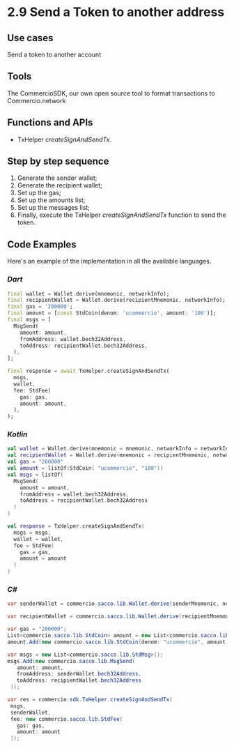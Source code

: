# 2.9 Send a Token to another address

## Use cases

Send a token to another account

## Tools

The CommercioSDK, our own open source tool to format transactions to Commercio.network

## Functions and APIs

- TxHelper _createSignAndSendTx_.

## Step by step sequence

1. Generate the sender wallet;
2. Generate the recipient wallet;
3. Set up the gas;
4. Set up the amounts list;
5. Set up the messages list;
6. Finally, execute the TxHelper _createSignAndSendTx_ function to send the token.

## Code Examples

Here's an example of the implementation in all the available languages.

### _Dart_

```dart
final wallet = Wallet.derive(mnemonic, networkInfo);
final recipientWallet = Wallet.derive(recipientMnemonic, networkInfo);
final gas = '200000';
final amount = [const StdCoin(denom: 'ucommercio', amount: '100')];
final msgs = [
  MsgSend(
    amount: amount,
    fromAddress: wallet.bech32Address,
    toAddress: recipientWallet.bech32Address,
  ),
];

final response = await TxHelper.createSignAndSendTx(
  msgs,
  wallet,
  fee: StdFee(
    gas: gas,
    amount: amount,
  ),
);
```

### _Kotlin_

```kotlin
val wallet = Wallet.derive(mnemonic = mnemonic, networkInfo = networkInfo)
val recipientWallet = Wallet.derive(mnemonic = recipientMnemonic, networkInfo = networkInfo)
val gas = "200000"
val amount = listOf(StdCoin( "ucommercio", "100"))
val msgs = listOf(
  MsgSend(
    amount = amount,
    fromAddress = wallet.bech32Address,
    toAddress = recipientWallet.bech32Address
  )
)

val response = TxHelper.createSignAndSendTx(
  msgs = msgs,
  wallet = wallet,
  fee = StdFee(
    gas = gas,
    amount = amount
  )
)
```

### _C#_

```csharp
var senderWallet = commercio.sacco.lib.Wallet.derive(senderMnemonic, networkInfo);

var recipientWallet = commercio.sacco.lib.Wallet.derive(recipientMnemonic, networkInfo);

var gas = "200000";
List<commercio.sacco.lib.StdCoin> amount = new List<commercio.sacco.lib.StdCoin>();
amount.Add(new commercio.sacco.lib.StdCoin(denom: "ucommercio", amount: "10"));

var msgs = new List<commercio.sacco.lib.StdMsg>();
msgs.Add(new commercio.sacco.lib.MsgSend(
   amount: amount,
   fromAddress: senderWallet.bech32Address,
   toAddress: recipientWallet.bech32Address
 ));

var res = commercio.sdk.TxHelper.createSignAndSendTx(
 msgs,
 senderWallet,
 fee: new commercio.sacco.lib.StdFee(
   gas: gas,
   amount: amount
 ));
```
